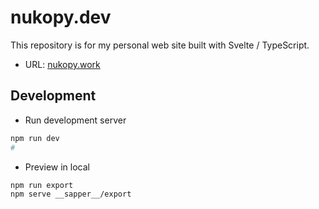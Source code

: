 # nukopy.dev

This repository is for my personal web site built with Svelte / TypeScript.

- URL: [nukopy.work](https://www.nukopy.work)

## Development

- Run development server

```sh
npm run dev
#
```

- Preview in local

```sh
npm run export
npm serve __sapper__/export
```
